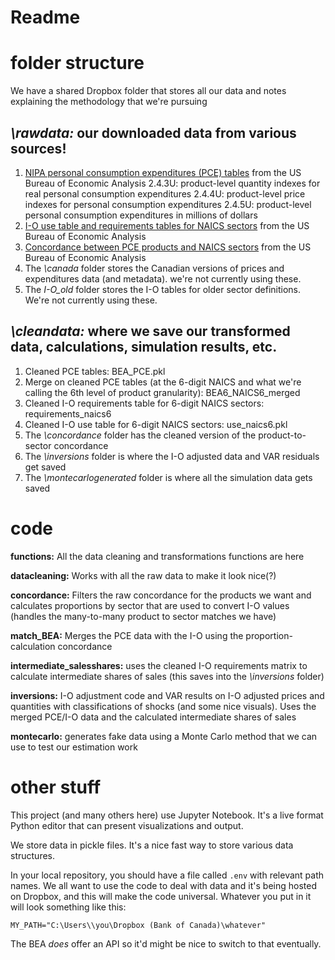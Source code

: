 # Readme

# folder structure
We have a shared Dropbox folder that stores all our data and notes explaining the methodology that we're pursuing

## _\rawdata:_ our downloaded data from various sources!
1. [NIPA personal consumption expenditures (PCE) tables](https://www.bea.gov/itable/national-gdp-and-personal-income) from the US Bureau of Economic Analysis
    2.4.3U: product-level quantity indexes for real personal consumption expenditures
    2.4.4U: product-level price indexes for personal consumption expenditures
    2.4.5U: product-level personal consumption expenditures in millions of dollars
2. [I-O use table and requirements tables for NAICS sectors](https://www.bea.gov/itable/input-output) from the US Bureau of Economic Analysis
3. [Concordance between PCE products and NAICS sectors](https://www.bea.gov/industry/industry-underlying-estimates) from the US Bureau of Economic Analysis
4. The _\canada_ folder stores the Canadian versions of prices and expenditures data (and metadata). we're not currently using these.
5. The _I-O\_old_ folder stores the I-O tables for older sector definitions. We're not currently using these.

## _\cleandata:_ where we save our transformed data, calculations, simulation results, etc.
1. Cleaned PCE tables: BEA_PCE.pkl
2. Merge on cleaned PCE tables (at the 6-digit NAICS and what we're calling the 6th level of product granularity): BEA6_NAICS6_merged
3. Cleaned I-O requirements table for 6-digit NAICS sectors: requirements_naics6
4. Cleaned I-O use table for 6-digit NAICS sectors: use_naics6.pkl
5. The _\concordance_ folder has the cleaned version of the product-to-sector concordance 
6. The _\inversions_ folder is where the I-O adjusted data and VAR residuals get saved
7. The _\montecarlogenerated_ folder is where all the simulation data gets saved

# code

__functions:__ All the data cleaning and transformations functions are here

__datacleaning:__ Works with all the raw data to make it look nice(?)

__concordance:__ Filters the raw concordance for the products we want and calculates proportions by sector that are used to convert I-O values (handles the many-to-many product to sector matches we have)

__match_BEA:__ Merges the PCE data with the I-O using the proportion-calculation concordance

__intermediate_salesshares:__ uses the cleaned I-O requirements matrix to calculate intermediate shares of sales (this saves into the _\inversions_ folder)

__inversions:__ I-O adjustment code and VAR results on I-O adjusted prices and quantities with classifications of shocks (and some nice visuals). Uses the merged PCE/I-O data and the calculated intermediate shares of sales

__montecarlo:__ generates fake data using a Monte Carlo method that we can use to test our estimation work

# other stuff

This project (and many others here) use Jupyter Notebook. It's a live format Python editor that can present visualizations and output.

We store data in pickle files. It's a nice fast way to store various data structures.

In your local repository, you should have a file called ```.env``` with relevant path names. We all want to use the code to deal with data and it's being hosted on Dropbox, and this will make the code universal. Whatever you put in it will look something like this:

```
MY_PATH="C:\Users\\you\Dropbox (Bank of Canada)\whatever"
```

The BEA _does_ offer an API so it'd might be nice to switch to that eventually.